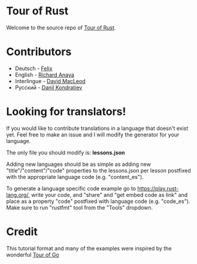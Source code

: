 # Tour of Rust

Welcome to the source repo of [Tour of Rust](https://tourofrust.com/).

# Contributors

* Deutsch - [Felix](https://github.com/jassler)
* English - [Richard Anaya](https://github.com/richardanaya)
* Interlingue - [David MacLeod](https://github.com/Dhghomon/)
* Русский - [Danil Kondratiev](https://github.com/knightpp)

# Looking for translators!

If you would like to contribute translations in a language that doesn't exist yet.  Feel free to make an issue and I will modify the generator for your language.

The only file you should modify is: **lessons.json**

Adding new languages should be as simple as adding new "title"/"content"/"code" properties to the lessons.json per lesson postfixed with the appropriate language code (e.g. "content_es").

To generate a language specific code example go to https://play.rust-lang.org/, write your code, and "share" and "get embed code as link" and place as a property "code" postfixed with language code (e.g. "code_es").  Make sure to run "rustfmt" tool from the "Tools" dropdown.

# Credit

This tutorial format and many of the examples were inspired by the wonderful [Tour of Go](https://tour.golang.org/)

